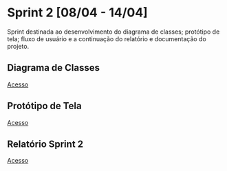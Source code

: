 # Sprint 2 [08/04 - 14/04]

Sprint destinada ao desenvolvimento do diagrama de classes; protótipo de tela; fluxo de usuário e a continuação do relatório e documentação do projeto.

## Diagrama de Classes

[Acesso](DiagramaClasses.asta)

## Protótipo de Tela

[Acesso](https://github.com/PedroRSouza0/PIM3/tree/main/Telas)

## Relatório Sprint 2

[Acesso](Relatorios-sprint/Sprint2.md)
